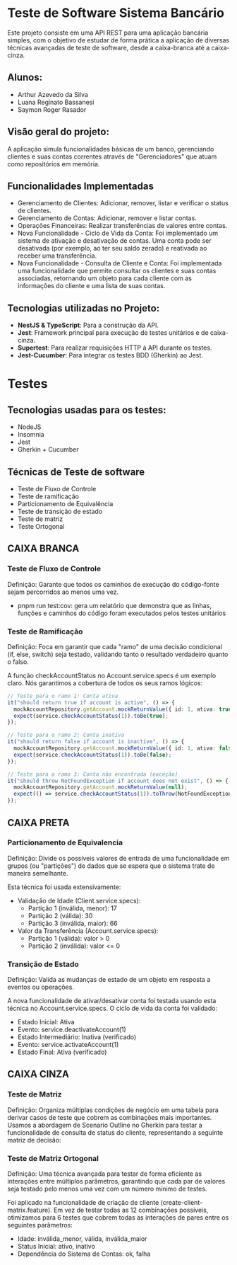 # Teste de Software Sistema Bancário

Este projeto consiste em uma API REST para uma aplicação bancária simples, com o objetivo de estudar de forma prática a aplicação de diversas técnicas avançadas de teste de software, desde a caixa-branca até a caixa-cinza.

## Alunos:

- Arthur Azevedo da Silva
- Luana Reginato Bassanesi
- Saymon Roger Rasador

## Visão geral do projeto:

A aplicação simula funcionalidades básicas de um banco, gerenciando clientes e suas contas correntes através de "Gerenciadores" que atuam como repositórios em memória.

## Funcionalidades Implementadas

- Gerenciamento de Clientes: Adicionar, remover, listar e verificar o status de clientes.
- Gerenciamento de Contas: Adicionar, remover e listar contas.
- Operações Financeiras: Realizar transferências de valores entre contas.
- Nova Funcionalidade - Ciclo de Vida da Conta: Foi implementado um sistema de ativação e desativação de contas. Uma conta pode ser desativada (por exemplo, ao ter seu saldo zerado) e reativada ao receber uma transferência.
- Nova Funcionalidade - Consulta de Cliente e Conta: Foi implementada uma funcionalidade que permite consultar os clientes e suas contas associadas, retornando um objeto para cada cliente com as informações do cliente e uma lista de suas contas.

## Tecnologias utilizadas no Projeto:

- **NestJS & TypeScript**: Para a construção da API.
- **Jest**: Framework principal para execução de testes unitários e de caixa-cinza.
- **Supertest**: Para realizar requisições HTTP à API durante os testes.
- **Jest-Cucumber**: Para integrar os testes BDD (Gherkin) ao Jest.

# Testes

## Tecnologias usadas para os testes:

- NodeJS
- Insomnia
- Jest
- Gherkin + Cucumber

## Técnicas de Teste de software

- Teste de Fluxo de Controle
- Teste de ramificação
- Particionamento de Equivalência
- Teste de transição de estado
- Teste de matriz
- Teste Ortogonal

## CAIXA BRANCA

### Teste de Fluxo de Controle

Definição: Garante que todos os caminhos de execução do código-fonte sejam percorridos ao menos uma vez.

- pnpm run test:cov: gera um relatório que demonstra que as linhas, funções e caminhos do código foram executados pelos testes unitários

### Teste de Ramificação

Definição: Foca em garantir que cada "ramo" de uma decisão condicional (if, else, switch) seja testado, validando tanto o resultado verdadeiro quanto o falso.

A função checkAccountStatus no Account.service.specs é um exemplo claro. Nós garantimos a cobertura de todos os seus ramos lógicos:

```typescript
// Teste para o ramo 1: Conta ativa
it("should return true if account is active", () => {
  mockAccountRepository.getAccount.mockReturnValue({ id: 1, ativa: true });
  expect(service.checkAccountStatus(1)).toBe(true);
});

// Teste para o ramo 2: Conta inativa
it("should return false if account is inactive", () => {
  mockAccountRepository.getAccount.mockReturnValue({ id: 1, ativa: false });
  expect(service.checkAccountStatus(1)).toBe(false);
});

// Teste para o ramo 3: Conta não encontrada (exceção)
it("should throw NotFoundException if account does not exist", () => {
  mockAccountRepository.getAccount.mockReturnValue(null);
  expect(() => service.checkAccountStatus(1)).toThrow(NotFoundException);
});
```

## CAIXA PRETA

### Particionamento de Equivalencia

Definição: Divide os possíveis valores de entrada de uma funcionalidade em grupos (ou "partições") de dados que se espera que o sistema trate de maneira semelhante.

Esta técnica foi usada extensivamente:

- Validação de Idade (Client.service.specs):
  - Partição 1 (inválida, menor): 17
  - Partição 2 (válida): 30
  - Partição 3 (inválida, maior): 66
- Valor da Transferência (Account.service.specs):
  - Partição 1 (válida): valor > 0
  - Partição 2 (inválida): valor <= 0

### Transição de Estado

Definição: Valida as mudanças de estado de um objeto em resposta a eventos ou operações.

A nova funcionalidade de ativar/desativar conta foi testada usando esta técnica no Account.service.specs. O ciclo de vida da conta foi validado:

- Estado Inicial: Ativa
- Evento: service.deactivateAccount(1)
- Estado Intermediário: Inativa (verificado)
- Evento: service.activateAccount(1)
- Estado Final: Ativa (verificado)

## CAIXA CINZA

### Teste de Matriz

Definição: Organiza múltiplas condições de negócio em uma tabela para derivar casos de teste que cobrem as combinações mais importantes.
Usamos a abordagem de Scenario Outline no Gherkin para testar a funcionalidade de consulta de status do cliente, representando a seguinte matriz de decisão:

### Teste de Matriz Ortogonal

Definição: Uma técnica avançada para testar de forma eficiente as interações entre múltiplos parâmetros, garantindo que cada par de valores seja testado pelo menos uma vez com um número mínimo de testes.

Foi aplicado na funcionalidade de criação de cliente (create-client-matrix.feature). Em vez de testar todas as 12 combinações possíveis, otimizamos para 6 testes que cobrem todas as interações de pares entre os seguintes parâmetros:

- Idade: inválida_menor, válida, inválida_maior
- Status Inicial: ativo, inativo
- Dependência do Sistema de Contas: ok, falha
